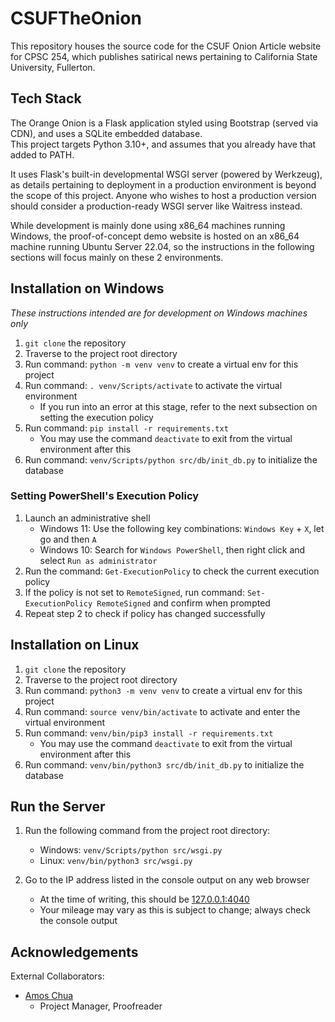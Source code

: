 # CSUFTheOnion
This repository houses the source code for the CSUF Onion Article website for CPSC 254, which publishes satirical news pertaining to California State University, Fullerton.

## Tech Stack
The Orange Onion is a Flask application styled using Bootstrap (served via CDN), and uses a SQLite embedded database.  
This project targets Python 3.10+, and assumes that you already have that added to PATH.

It uses Flask's built-in developmental WSGI server (powered by Werkzeug), as details pertaining to deployment in a production environment is beyond the scope of this project. Anyone who wishes to host a production version should consider a production-ready WSGI server like Waitress instead.

While development is mainly done using x86_64 machines running Windows, the proof-of-concept demo website is hosted on an x86_64 machine running Ubuntu Server 22.04, so the instructions in the following sections will focus mainly on these 2 environments.

## Installation on Windows
*These instructions intended are for development on Windows machines only*

1. `git clone` the repository
2. Traverse to the project root directory
3. Run command: `python -m venv venv` to create a virtual env for this project
4. Run command: `. venv/Scripts/activate` to activate the virtual environment
    - If you run into an error at this stage, refer to the next subsection on setting the execution policy
5. Run command: `pip install -r requirements.txt`
    - You may use the command `deactivate` to exit from the virtual environment after this
6. Run command: `venv/Scripts/python src/db/init_db.py` to initialize the database

### Setting PowerShell's Execution Policy
1. Launch an administrative shell
    - Windows 11: Use the following key combinations: `Windows Key` + `X`, let go and then `A`
    - Windows 10: Search for `Windows PowerShell`, then right click and select `Run as administrator`
2. Run the command: `Get-ExecutionPolicy` to check the current execution policy 
3. If the policy is not set to `RemoteSigned`, run command: `Set-ExecutionPolicy RemoteSigned` and confirm when prompted
4. Repeat step 2 to check if policy has changed successfully

## Installation on Linux
1. `git clone` the repository
2. Traverse to the project root directory
3. Run command: `python3 -m venv venv` to create a virtual env for this project
4. Run command: `source venv/bin/activate` to activate and enter the virtual environment
5. Run command: `venv/bin/pip3 install -r requirements.txt`
    - You may use the command `deactivate` to exit from the virtual environment after this
6. Run command: `venv/bin/python3 src/db/init_db.py` to initialize the database

## Run the Server
1. Run the following command from the project root directory:
    - Windows: `venv/Scripts/python src/wsgi.py`
    - Linux: `venv/bin/python3 src/wsgi.py`

2. Go to the IP address listed in the console output on any web browser
    - At the time of writing, this should be [127.0.0.1:4040](http://127.0.0.1:4040)
    - Your mileage may vary as this is subject to change; always check the console output

## Acknowledgements
External Collaborators:
- [Amos Chua](https://github.com/KOOKIIEStudios)
    - Project Manager, Proofreader
